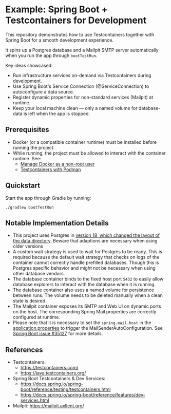 # Example: Spring Boot + Testcontainers for Development

This repository demonstrates how to use Testcontainers together with Spring Boot for a smooth development experience.

It spins up a Postgres database and a Mailpit SMTP server automatically when you run the app through `bootTestRun`.

Key ideas showcased:

- Run infrastructure services on-demand via Testcontainers during development.
- Use Spring Boot's Service Connection (@ServiceConnection) to autoconfigure a data source.
- Register dynamic properties for non-standard services (Mailpit) at runtime.
- Keep your local machine clean — only a named volume for database-data is left when the app is stopped.

## Prerequisites

- Docker (or a compatible container runtime) must be installed before running the project.
- While running, the project must be allowed to interact with the container runtime. See:
  - [Manage Docker as a non-root user](https://docs.docker.com/engine/install/linux-postinstall/#manage-docker-as-a-non-root-user)
  - [Testcontainers with Podman](https://podman-desktop.io/tutorial/testcontainers-with-podman)

## Quickstart

Start the app through Gradle by running:

  ```shell
  ./gradlew bootTestRun
  ```

## Notable Implementation Details

- This project uses Postgres
  in [version 18, which changed the layout of the data directory](https://hub.docker.com/_/postgres#pgdata). Beware that
  adaptions are necessary when using older versions
- A custom wait strategy is used to wait for Postgres to be ready. This is required because the default wait strategy
  that checks on logs of the container cannot correctly handle prefilled databases. Though this is Postgres specific
  behavior and might not be necessary when using other database vendors.
- The database container binds to the fixed host port `5432` to easily allow database explorers to interact with the
  database when it is running.
- The database container also uses a named volume for persistence between runs. The volume needs to be deleted manually
  when a clean state is desired.
- The Mailpit container exposes its SMTP and Web UI on dynamic ports on the host. The corresponding Spring Mail
  properties are correctly configured at runtime.
- Please note that it is necessary to set the `spring.mail.host` in
  the [application.properties](./src/main/resources/application.properties)
  to trigger the MailSenderAutoConfiguration.
  See [Spring Boot issue #35127](https://github.com/spring-projects/spring-boot/issues/35127#issuecomment-3372670541)
  for more details.

## References

- Testcontainers:
  - https://testcontainers.com/
  - https://java.testcontainers.org/
- Spring Boot Testcontainers & Dev Services:
  - https://docs.spring.io/spring-boot/reference/testing/testcontainers.html
  - https://docs.spring.io/spring-boot/reference/features/dev-services.html
- Mailpit: https://mailpit.axllent.org/
